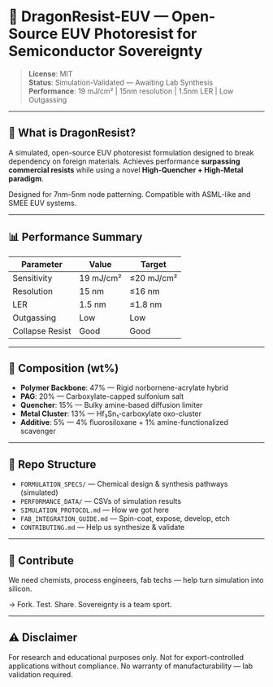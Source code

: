 # 🐉 DragonResist-EUV — Open-Source EUV Photoresist for Semiconductor Sovereignty

> **License**: MIT  
> **Status**: Simulation-Validated — Awaiting Lab Synthesis  
> **Performance**: 19 mJ/cm² | 15nm resolution | 1.5nm LER | Low Outgassing

---

## 🎯 What is DragonResist?

A simulated, open-source EUV photoresist formulation designed to break dependency on foreign materials. Achieves performance **surpassing commercial resists** while using a novel **High-Quencher + High-Metal paradigm**.

Designed for 7nm–5nm node patterning. Compatible with ASML-like and SMEE EUV systems.

---

## 📊 Performance Summary

| Parameter       | Value        | Target     |
|----------------|--------------|------------|
| Sensitivity     | 19 mJ/cm²    | ≤20 mJ/cm² |
| Resolution      | 15 nm        | ≤16 nm     |
| LER             | 1.5 nm       | ≤1.8 nm    |
| Outgassing      | Low          | Low        |
| Collapse Resist | Good         | Good       |

---

## 🧬 Composition (wt%)

- **Polymer Backbone**: 47% — Rigid norbornene-acrylate hybrid  
- **PAG**: 20% — Carboxylate-capped sulfonium salt  
- **Quencher**: 15% — Bulky amine-based diffusion limiter  
- **Metal Cluster**: 13% — Hf₃Sn₁-carboxylate oxo-cluster  
- **Additive**: 5% — 4% fluorosiloxane + 1% amine-functionalized scavenger  

---

## 📂 Repo Structure

- `FORMULATION_SPECS/` — Chemical design & synthesis pathways (simulated)  
- `PERFORMANCE_DATA/` — CSVs of simulation results  
- `SIMULATION_PROTOCOL.md` — How we got here  
- `FAB_INTEGRATION_GUIDE.md` — Spin-coat, expose, develop, etch  
- `CONTRIBUTING.md` — Help us synthesize & validate  

---

## 🤝 Contribute

We need chemists, process engineers, fab techs — help turn simulation into silicon.

→ Fork. Test. Share. Sovereignty is a team sport.

---

## ⚠️ Disclaimer

For research and educational purposes only. Not for export-controlled applications without compliance. No warranty of manufacturability — lab validation required.
